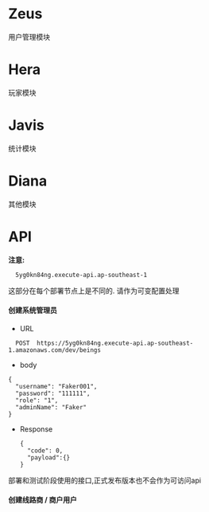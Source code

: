 # Zeus

用户管理模块

# Hera

玩家模块

# Javis

统计模块

# Diana

其他模块

# API

**注意:**

```
  5yg0kn84ng.execute-api.ap-southeast-1
```

这部分在每个部署节点上是不同的. 请作为可变配置处理

#### 创建系统管理员

- URL

```
  POST  https://5yg0kn84ng.execute-api.ap-southeast-1.amazonaws.com/dev/beings
```

- body

```
{
  "username": "Faker001",
  "password": "111111",
  "role": "1",
  "adminName": "Faker"
}
```

- Response

  ```
  {
    "code": 0,
    "payload":{}
  }
  ```

部署和测试阶段使用的接口,正式发布版本也不会作为可访问api


#### 创建线路商 / 商户用户
